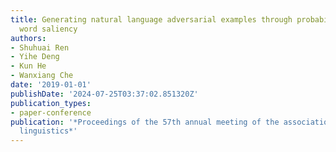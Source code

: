 ```yaml
---
title: Generating natural language adversarial examples through probability weighted
  word saliency
authors:
- Shuhuai Ren
- Yihe Deng
- Kun He
- Wanxiang Che
date: '2019-01-01'
publishDate: '2024-07-25T03:37:02.851320Z'
publication_types:
- paper-conference
publication: '*Proceedings of the 57th annual meeting of the association for computational
  linguistics*'
---
```

